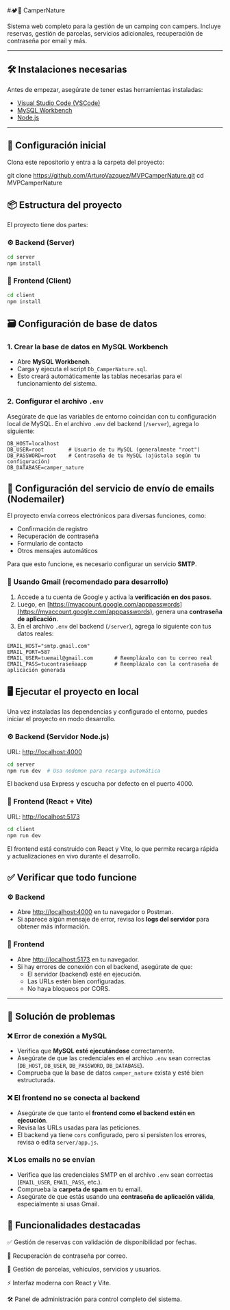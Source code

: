 #🏕️💈 CamperNature

Sistema web completo para la gestión de un camping con campers. Incluye reservas, gestión de parcelas, servicios adicionales, recuperación de contraseña por email y más.

---

## 🛠️ Instalaciones necesarias

Antes de empezar, asegúrate de tener estas herramientas instaladas:

- [Visual Studio Code (VSCode)](https://code.visualstudio.com/)
- [MySQL Workbench](https://dev.mysql.com/downloads/workbench/)
- [Node.js](https://nodejs.org/)

---

## 🚀 Configuración inicial

Clona este repositorio y entra a la carpeta del proyecto:

git clone https://github.com/ArturoVazquez/MVPCamperNature.git
cd MVPCamperNature

## 📦 Estructura del proyecto

El proyecto tiene dos partes:

### ⚙️ Backend (Server)
```bash
cd server
npm install
```

### 🎨 Frontend (Client)
```bash
cd client
npm install
```

## 🗃️ Configuración de base de datos

### 1. Crear la base de datos en MySQL Workbench

- Abre **MySQL Workbench**.
- Carga y ejecuta el script `Db_CamperNature.sql`.
- Esto creará automáticamente las tablas necesarias para el funcionamiento del sistema.

### 2. Configurar el archivo `.env`

Asegúrate de que las variables de entorno coincidan con tu configuración local de MySQL. En el archivo `.env` del backend (`/server`), agrega lo siguiente:

```env
DB_HOST=localhost
DB_USER=root        # Usuario de tu MySQL (generalmente "root")
DB_PASSWORD=root    # Contraseña de tu MySQL (ajústala según tu configuración)
DB_DATABASE=camper_nature
```

## 📧 Configuración del servicio de envío de emails (Nodemailer)

El proyecto envía correos electrónicos para diversas funciones, como:

- Confirmación de registro
- Recuperación de contraseña
- Formulario de contacto
- Otros mensajes automáticos

Para que esto funcione, es necesario configurar un servicio **SMTP**.

### 🔐 Usando Gmail (recomendado para desarrollo)

1. Accede a tu cuenta de Google y activa la **verificación en dos pasos**.
2. Luego, en [https://myaccount.google.com/apppasswords](https://myaccount.google.com/apppasswords), genera una **contraseña de aplicación**.
3. En el archivo `.env` del backend (`/server`), agrega lo siguiente con tus datos reales:

```env
EMAIL_HOST="smtp.gmail.com"
EMAIL_PORT=587
EMAIL_USER=tuemail@gmail.com       # Reemplázalo con tu correo real
EMAIL_PASS=tucontraseñaapp         # Reemplázalo con la contraseña de aplicación generada
```

## 🖥️ Ejecutar el proyecto en local

Una vez instaladas las dependencias y configurado el entorno, puedes iniciar el proyecto en modo desarrollo.

### ⚙️ Backend (Servidor Node.js)

URL: [http://localhost:4000](http://localhost:4000)

```bash
cd server
npm run dev  # Usa nodemon para recarga automática
```
El backend usa Express y escucha por defecto en el puerto 4000.

### 🎨 Frontend (React + Vite)

URL: [http://localhost:5173](http://localhost:5173)

```bash
cd client
npm run dev
```
El frontend está construido con React y Vite, lo que permite recarga rápida y actualizaciones en vivo durante el desarrollo.


## ✅ Verificar que todo funcione

### ⚙️ Backend

- Abre [http://localhost:4000](http://localhost:4000) en tu navegador o Postman.
- Si aparece algún mensaje de error, revisa los **logs del servidor** para obtener más información.

### 🎨 Frontend

- Abre [http://localhost:5173](http://localhost:5173) en tu navegador.
- Si hay errores de conexión con el backend, asegúrate de que:
  - El servidor (backend) esté en ejecución.
  - Las URLs estén bien configuradas.
  - No haya bloqueos por CORS.

---

## 🧰 Solución de problemas

### ❌ Error de conexión a MySQL

- Verifica que **MySQL esté ejecutándose** correctamente.
- Asegúrate de que las credenciales en el archivo `.env` sean correctas (`DB_HOST`, `DB_USER`, `DB_PASSWORD`, `DB_DATABASE`).
- Comprueba que la base de datos `camper_nature` exista y esté bien estructurada.

### ❌ El frontend no se conecta al backend

- Asegúrate de que tanto el **frontend como el backend estén en ejecución**.
- Revisa las URLs usadas para las peticiones.
- El backend ya tiene `cors` configurado, pero si persisten los errores, revisa o edita `server/app.js`.

### ❌ Los emails no se envían

- Verifica que las credenciales SMTP en el archivo `.env` sean correctas (`EMAIL_USER`, `EMAIL_PASS`, etc.).
- Comprueba la **carpeta de spam** en tu email.
- Asegúrate de que estás usando una **contraseña de aplicación válida**, especialmente si usas Gmail.

## 📌 Funcionalidades destacadas

✅ Gestión de reservas con validación de disponibilidad por fechas.

🔐 Recuperación de contraseña por correo.

🚐 Gestión de parcelas, vehículos, servicios y usuarios.

⚡ Interfaz moderna con React y Vite.

🛠️ Panel de administración para control completo del sistema.


